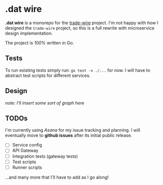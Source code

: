 # .dat wire

**.dat wire** is a monorepo for the [trade-wire](https://github.com/gregtandiono/trade-wire) project. I'm not happy with how I designed the `trade-wire` project, so this is a full rewrite with microservice design implementation. 

The project is *100%* written in Go.

## Tests

To run existing tests simply run: `go test -v ./...` for now.
I will have to abstract test scripts for different services.


## Design

*note: I'll insert some sort of graph here*

## TODOs

I'm currently using *Asana* for my issue tracking and planning. I will eventually move to **github issues** after its initial public release.

- [ ] Service config
- [ ] API Gateway
- [ ] Integration tests (gateway tests)
- [ ] Test scripts
- [ ] Runner scripts

...and many more that I'll have to add as I go along!
